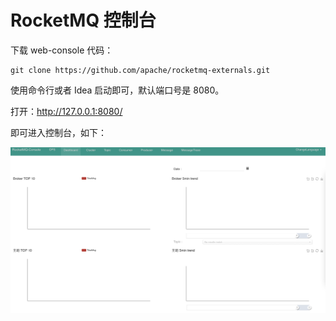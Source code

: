 # RocketMQ 控制台

下载 web-console 代码：
```shell
git clone https://github.com/apache/rocketmq-externals.git
```
使用命令行或者 Idea 启动即可，默认端口号是 8080。

打开：http://127.0.0.1:8080/

即可进入控制台，如下：

![](https://github.com/PansonPanson/rocketmq-in-action/blob/main/doc/doc-pic/rocketmq-console.png?raw=true)





